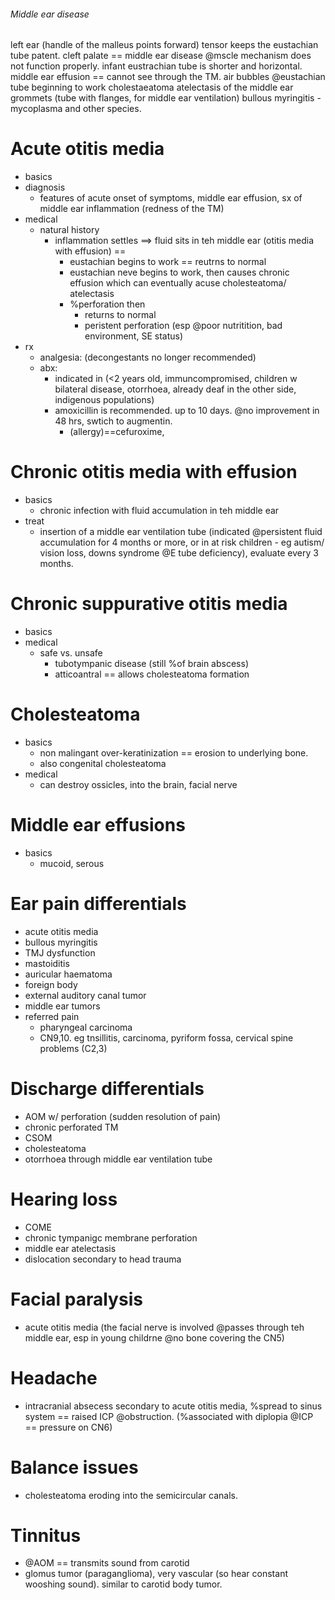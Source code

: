 ###### Middle ear disease
left ear (handle of the malleus points forward)
tensor keeps the eustachian tube patent. 
cleft palate == middle ear disease @mscle mechanism does not function properly.
infant eustrachian tube is shorter and horizontal. 
middle ear effusion == cannot see through the TM. 
air bubbles @eustachian tube beginning to work
cholestaeatoma
atelectasis of the middle ear
grommets (tube with flanges, for middle ear ventilation)
bullous myringitis - mycoplasma and other species.

# Acute otitis media
- basics
- diagnosis
    + features of acute onset of symptoms, middle ear effusion, sx of middle ear inflammation (redness of the TM)
- medical
    + natural history
        * inflammation settles ==> fluid sits in teh middle ear (otitis media with effusion) == 
            -  eustachian begins to work == reutrns to normal
            - eustachian neve begins to work, then causes chronic effusion which can eventually acuse cholesteatoma/ atelectasis
            - %perforation then
                + returns to normal
                + peristent perforation (esp @poor nutritition, bad environment, SE status)
- rx
    + analgesia: (decongestants no longer recommended)
    + abx:
        * indicated in (<2 years old, immuncompromised, children w bilateral disease, otorrhoea, already deaf in the other side, indigenous populations)
        * amoxicillin is recommended. up to 10 days. @no improvement in 48 hrs, swtich to augmentin.
            - (allergy)==cefuroxime, 

# Chronic otitis media with effusion
- basics
    + chronic infection with fluid accumulation in teh middle ear
- treat
    + insertion of a middle ear ventilation tube (indicated @persistent fluid accumulation for 4 months or more, or in at risk children - eg autism/ vision loss, downs syndrome @E tube deficiency), evaluate every 3 months.

# Chronic suppurative otitis media
- basics
- medical
    + safe vs. unsafe
        * tubotympanic disease (still %of brain abscess)
        * atticoantral == allows cholesteatoma formation 


# Cholesteatoma
- basics
    + non malingant over-keratinization == erosion to underlying bone. 
    + also congenital cholesteatoma
- medical
    + can destroy ossicles, into the brain, facial nerve

# Middle ear effusions
- basics
    + mucoid, serous



# Ear pain differentials
- acute otitis media
- bullous myringitis
- TMJ dysfunction 
- mastoiditis 
- auricular haematoma
- foreign body
- external auditory canal tumor
- middle ear tumors
- referred pain
    + pharyngeal carcinoma
    + CN9,10. eg tnsillitis, carcinoma, pyriform fossa, cervical spine problems (C2,3)

# Discharge differentials
- AOM w/ perforation (sudden resolution of pain)
- chronic perforated TM
- CSOM
- cholesteatoma
- otorrhoea through middle ear ventilation tube

# Hearing loss
- COME
- chronic tympanigc membrane perforation
- middle ear atelectasis
- dislocation secondary to head trauma

# Facial paralysis
- acute otitis media (the facial nerve is involved @passes through teh middle ear, esp in young childrne @no bone covering the CN5)

# Headache
- intracranial absecess secondary to acute otitis media, %spread to sinus system == raised ICP @obstruction. (%associated with diplopia @ICP == pressure on CN6)

# Balance issues
- cholesteatoma eroding into the semicircular canals.

# Tinnitus
- @AOM == transmits sound from carotid
- glomus tumor (paraganglioma), very vascular (so hear constant wooshing sound). similar to carotid body tumor. 


